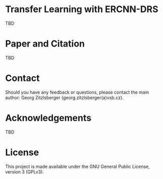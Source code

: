 # Transfer Learning with ERCNN-DRS
TBD

# Paper and Citation
TBD

# Contact
Should you have any feedback or questions, please contact the main author: Georg Zitzlsberger (georg.zitzlsberger(a)vsb.cz).

# Acknowledgements
TBD

# License
This project is made available under the GNU General Public License, version 3 (GPLv3).
